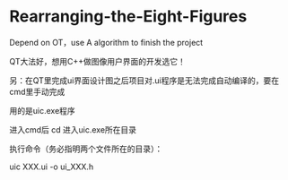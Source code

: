 # Rearranging-the-Eight-Figures
Depend on OT，use A algorithm to finish the project  

QT大法好，想用C++做图像用户界面的开发选它！  

另：在QT里完成ui界面设计图之后项目对.ui程序是无法完成自动编译的，要在cmd里手动完成  

用的是uic.exe程序  

进入cmd后 cd 进入uic.exe所在目录  

执行命令（务必指明两个文件所在的目录）：  

uic XXX.ui -o ui_XXX.h
